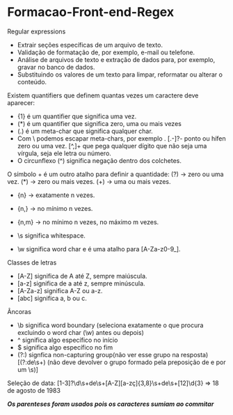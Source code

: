 # Formacao-Front-end-Regex

Regular expressions

- Extrair seções específicas de um arquivo de texto.
- Validação de formatação de, por exemplo, e-mail ou telefone.
- Análise de arquivos de texto e extração de dados para, por exemplo, gravar no banco de dados.
- Substituindo os valores de um texto para limpar, reformatar ou alterar o conteúdo.

Existem quantifiers que definem quantas vezes um caractere deve aparecer:
- {1} é um quantifier que significa uma vez.
- (*) é um quantifier que significa zero, uma ou mais vezes
- (.) é um meta-char que significa qualquer char.
- Com \ podemos escapar meta-chars, por exemplo \.
 [.-]?- ponto ou hífen zero ou uma vez.
 [^,]+ que pega qualquer dígito que não seja uma vírgula, seja ele letra ou número.
 - O circunflexo (^) significa negação dentro dos colchetes.

O símbolo + é um outro atalho para definir a quantidade:
(?) -> zero ou uma vez.
(*) -> zero ou mais vezes.
(+) -> uma ou mais vezes.
- {n} -> exatamente n vezes.
- {n,} -> no mínimo n vezes.
- {n,m} -> no mínimo n vezes, no máximo m vezes.

- \s significa whitespace.
- \w significa word char e é uma atalho para [A-Za-z0-9_].

 Classes de letras
- [A-Z] significa de A até Z, sempre maiúscula.
- [a-z] significa de a até z, sempre minúscula.
- [A-Za-z] significa A-Z ou a-z.
- [abc] significa a, b ou c.

Âncoras 
- \b significa word boundary (seleciona exatamente o que procura excluindo o word char (\w) antes ou depois)
- ^ significa algo específico no início
- $ significa algo específico no fim
- (?:) signfica non-capturing group(não ver esse grupo na resposta) [(?:de\s+) (não deve devolver o grupo formado pela preposição de e por um \s)]

Seleção de data:
[1-3]?\d\s+de\s+[A-Z][a-zç]{3,8}\s+de\s+[12]\d{3} => 18 de agosto de 1983

***Os parenteses foram usados pois os caracteres sumiam ao commitar***
